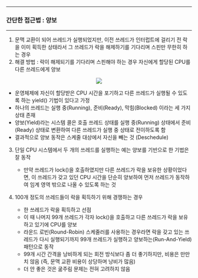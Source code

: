 -----
### 간단한 접근법 : 양보
-----
1. 문맥 교환이 되어 쓰레드가 실행되었지만, 이전 쓰레드가 인터럽트에 걸리기 전 락을 이미 획득한 상태라서 그 쓰레드가 락을 해제하기를 기다리며 스핀만 무한히 하는 경우
2. 해결 방법 : 락이 해제되기를 기다리며 스핀해야 하는 경우 자신에게 할당된 CPU를 다른 쓰레드에게 양보
<div align="center">
<img src="https://github.com/user-attachments/assets/7f1d5812-8641-408a-bc8a-ebec4fb305f2">
</div>

   - 운영체제에 자신이 할당받은 CPU 시간을 포기하고 다른 쓰레드가 실행될 수 있도록 하는 yield() 기법이 있다고 가정
   - 하나의 쓰레드는 실행 중(Running), 준비(Ready), 막힘(Blocked) 이라는 세 가지 상태 존재
   - 양보(Yield)라는 시스템 콜은 호출 쓰레드 상태를 실행 중(Running) 상태에서 준비(Ready) 상태로 변환하여 다른 쓰레드가 실행 중 상태로 전이하도록 함
   - 결과적으로 양보 동작은 스케줄 대상에서 자신을 빼는 것 (Deschedule)

3. 단일 CPU 시스템에서 두 개의 쓰레드를 실행하는 예는 양보를 기반으로 한 기법은 잘 동작
   - 만약 쓰레드가 lock()을 호출하였지만 다른 쓰레드가 락을 보유한 상황이었다면, 이 쓰레드가 갖고 있던 CPU 시간을 단순히 양보하여 먼저 쓰레드가 동작하여 임계 영역 밖으로 나올 수 있도록 하는 것

4. 100개 정도의 쓰레드들이 락을 획득하기 위해 경쟁하는 경우
   - 한 쓰레드가 락을 획득하고 선점
   - 이 때 나머지 99개 쓰레드가 각자 lock()을 호출하고 다른 쓰레드가 락을 보유하고 있기에 CPU를 양보
   - 라운드 로빈(Round-Robin) 스케줄러를 사용하는 경우라면 락을 갖고 있는 쓰레드가 다시 실행되기까지 99개 쓰레드가 실행하고 양보하는(Run-And-Yield) 패턴으로 동작
   - 99개 시간 간격을 낭비하게 되는 회전 방식보다 좀 더 좋기하지만, 비용은 만만치 않음 (즉, 문맥 교환 비용이 상당하며 낭비가 많음)
   - 더 안 좋은 것은 굶주림 문제는 전혀 고려하지 않음
